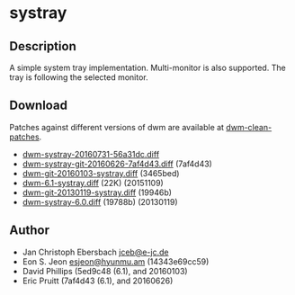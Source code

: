 systray
=======

Description
-----------
A simple system tray implementation. Multi-monitor is also supported. The tray
is following the selected monitor.

Download
--------
Patches against different versions of dwm are available at
[dwm-clean-patches](https://github.com/jceb/dwm-clean-patches).

 * [dwm-systray-20160731-56a31dc.diff](dwm-systray-20160731-56a31dc.diff)
 * [dwm-systray-git-20160626-7af4d43.diff](dwm-systray-git-20160626-7af4d43.diff) (7af4d43)
 * [dwm-git-20160103-systray.diff](dwm-git-20160103-systray.diff) (3465bed)
 * [dwm-6.1-systray.diff](dwm-6.1-systray.diff) (22K) (20151109)
 * [dwm-git-20130119-systray.diff](dwm-git-20130119-systray.diff]) (19946b)
 * [dwm-systray-6.0.diff](dwm-systray-6.0.diff) (19788b) (20130119)

Author
------
 * Jan Christoph Ebersbach <jceb@e-jc.de>
 * Eon S. Jeon <esjeon@hyunmu.am> (14343e69cc59)
 * David Phillips (5ed9c48 (6.1), and 20160103)
 * Eric Pruitt (7af4d43 (6.1), and 20160626)
